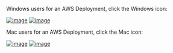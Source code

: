 Windows users for an AWS Deployment, click the Windows icon:

[![image](https://github.com/vitruveo-validators/aws/assets/157662422/8df34166-0cc1-470c-a853-c61cfe582081)](https://github.com/vitruveo-validators/aws/blob/main/Windows)
[![image](https://github.com/vitruveo-validators/aws/assets/157662422/935268c1-49fb-484d-aec5-fc41dd3af376)](https://github.com/vitruveo-validators/aws/blob/main/Windows)


Mac users for an AWS Deployment, click the Mac icon:

[![image](https://github.com/vitruveo-validators/aws/assets/157662422/0958a3ff-2d31-4b30-b0cd-df5381c4b813)](https://github.com/vitruveo-validators/aws/blob/main/Mac)
[![image](https://github.com/vitruveo-validators/aws/assets/157662422/7ed959e3-8774-4486-8ade-b9f466402eb5)](https://github.com/vitruveo-validators/aws/blob/main/Mac)





 
